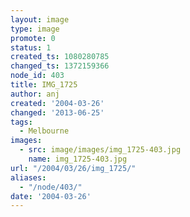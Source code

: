```yaml
---
layout: image
type: image
promote: 0
status: 1
created_ts: 1080280785
changed_ts: 1372159366
node_id: 403
title: IMG_1725
author: anj
created: '2004-03-26'
changed: '2013-06-25'
tags:
  - Melbourne
images:
  - src: image/images/img_1725-403.jpg
    name: img_1725-403.jpg
url: "/2004/03/26/img_1725/"
aliases:
  - "/node/403/"
date: '2004-03-26'
---
```


